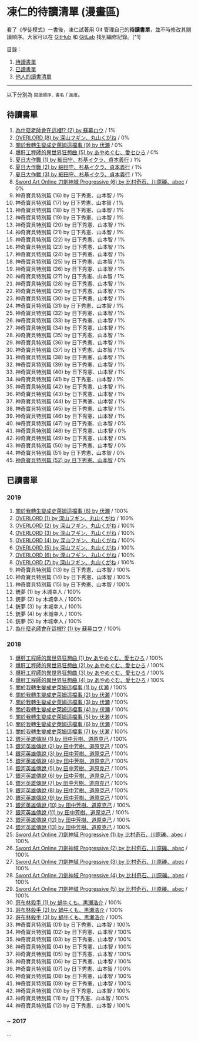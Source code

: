 # 凍仁的待讀清單 (漫畫區)

看了《學徒模式》一書後，凍仁試著用 Git 管理自己的**待讀書單**，並不時修改其閱讀順序。大家可以在 [GitHub](https://github.com/chusiang/books2read/commits/master) 和 [GitLab](https://gitlab.com/chusiang/books2read/commits/master) 找到編修記錄。[^1]

目錄：

1. [待讀書單](#待讀書單)
1. [已讀書單](#已讀書單)
1. [他人的讀書清單](#他人的讀書清單)

----

以下分別為 `閱讀順序.` `書名` / `進度`。

## 待讀書單

1. [為什麼老師會在這裡!? (2) by 蘇募ロウ](https://www.kobo.com/tw/zh/ebook/b50d9561-2bd0-41c1-bc2b-034444dd3da4) / 1%
1. [OVERLORD (8) by 深山フギン、丸山くがね](https://www.books.com.tw/products/0010800365) / 0%
1. [關於我轉生變成史萊姆這檔事 (9) by 伏瀬](https://www.books.com.tw/products/0010808033) / 0%
1. [爆肝工程師的異世界狂想曲 (5) by あやめぐむ、愛七ひろ](https://www.bookwalker.com.tw/product/39134) / 0%
1. [夏日大作戰 (1) by 細田守、杉基イクラ、貞本義行](https://www.books.com.tw/products/0010473543) / 1%
1. [夏日大作戰 (2) by 細田守、杉基イクラ、貞本義行](https://www.books.com.tw/products/0010476510) / 1%
1. [夏日大作戰 (3) by 細田守、杉基イクラ、貞本義行](https://www.books.com.tw/products/0010485337) / 1%
1. [Sword Art Online 刀劍神域 Progressive (6) by 比村奇石、川原礫、abec](https://www.books.com.tw/products/0010792391) / 0%
1. 神奇寶貝特別篇 (16) by 日下秀憲、山本智 / 1%
1. 神奇寶貝特別篇 (17) by 日下秀憲、山本智 / 1%
1. 神奇寶貝特別篇 (18) by 日下秀憲、山本智 / 1%
1. 神奇寶貝特別篇 (19) by 日下秀憲、山本智 / 1%
1. 神奇寶貝特別篇 (20) by 日下秀憲、山本智 / 1%
1. 神奇寶貝特別篇 (21) by 日下秀憲、山本智 / 1%
1. 神奇寶貝特別篇 (22) by 日下秀憲、山本智 / 1%
1. 神奇寶貝特別篇 (23) by 日下秀憲、山本智 / 1%
1. 神奇寶貝特別篇 (24) by 日下秀憲、山本智 / 1%
1. 神奇寶貝特別篇 (25) by 日下秀憲、山本智 / 1%
1. 神奇寶貝特別篇 (26) by 日下秀憲、山本智 / 1%
1. 神奇寶貝特別篇 (27) by 日下秀憲、山本智 / 1%
1. 神奇寶貝特別篇 (28) by 日下秀憲、山本智 / 1%
1. 神奇寶貝特別篇 (29) by 日下秀憲、山本智 / 1%
1. 神奇寶貝特別篇 (30) by 日下秀憲、山本智 / 1%
1. 神奇寶貝特別篇 (31) by 日下秀憲、山本智 / 1%
1. 神奇寶貝特別篇 (32) by 日下秀憲、山本智 / 1%
1. 神奇寶貝特別篇 (33) by 日下秀憲、山本智 / 1%
1. 神奇寶貝特別篇 (34) by 日下秀憲、山本智 / 1%
1. 神奇寶貝特別篇 (35) by 日下秀憲、山本智 / 1%
1. 神奇寶貝特別篇 (36) by 日下秀憲、山本智 / 1%
1. 神奇寶貝特別篇 (37) by 日下秀憲、山本智 / 1%
1. 神奇寶貝特別篇 (38) by 日下秀憲、山本智 / 1%
1. 神奇寶貝特別篇 (39) by 日下秀憲、山本智 / 1%
1. 神奇寶貝特別篇 (40) by 日下秀憲、山本智 / 1%
1. 神奇寶貝特別篇 (41) by 日下秀憲、山本智 / 1%
1. 神奇寶貝特別篇 (42) by 日下秀憲、山本智 / 1%
1. 神奇寶貝特別篇 (43) by 日下秀憲、山本智 / 1%
1. 神奇寶貝特別篇 (44) by 日下秀憲、山本智 / 1%
1. 神奇寶貝特別篇 (45) by 日下秀憲、山本智 / 1%
1. 神奇寶貝特別篇 (46) by 日下秀憲、山本智 / 1%
1. 神奇寶貝特別篇 (47) by 日下秀憲、山本智 / 0%
1. 神奇寶貝特別篇 (48) by 日下秀憲、山本智 / 0%
1. 神奇寶貝特別篇 (49) by 日下秀憲、山本智 / 0%
1. 神奇寶貝特別篇 (50) by 日下秀憲、山本智 / 0%
1. 神奇寶貝特別篇 (51) by 日下秀憲、山本智 / 0%
1. [神奇寶貝特別篇 (52) by 日下秀憲、山本智](https://www.books.com.tw/products/0010738324) / 0%

## 已讀書單

### 2019

1. [關於我轉生變成史萊姆這檔事 (8) by 伏瀬](https://www.books.com.tw/products/0010802834) / 100%
1. [OVERLORD (1) by 深山フギン、丸山くがね](https://www.books.com.tw/products/0010708460) / 100%
1. [OVERLORD (2) by 深山フギン、丸山くがね](https://www.books.com.tw/products/0010718011) / 100%
1. [OVERLORD (3) by 深山フギン、丸山くがね](https://www.books.com.tw/products/0010728093) / 100%
1. [OVERLORD (4) by 深山フギン、丸山くがね](https://www.books.com.tw/products/0010748715) / 100%
1. [OVERLORD (5) by 深山フギン、丸山くがね](https://www.books.com.tw/products/0010755993) / 100%
1. [OVERLORD (6) by 深山フギン、丸山くがね](https://www.books.com.tw/products/0010773992) / 100%
1. [OVERLORD (7) by 深山フギン、丸山くがね](https://www.books.com.tw/products/0010792392) / 100%
1. 神奇寶貝特別篇 (13) by 日下秀憲、山本智 / 100%
1. 神奇寶貝特別篇 (14) by 日下秀憲、山本智 / 100%
1. 神奇寶貝特別篇 (15) by 日下秀憲、山本智 / 100%
1. 銃夢 (1) by 木城幸人 / 100%
1. 銃夢 (2) by 木城幸人 / 100%
1. 銃夢 (3) by 木城幸人 / 100%
1. 銃夢 (4) by 木城幸人 / 100%
1. 銃夢 (5) by 木城幸人 / 100%
1. [為什麼老師會在這裡!? (1) by 蘇募ロウ](https://www.kobo.com/tw/zh/ebook/61a7d93d-c698-469b-bdfa-374bcf673a47) / 100%

### 2018

1. [爆肝工程師的異世界狂想曲 (1) by あやめぐむ、愛七ひろ](http://www.bookwalker.com.tw/product/11135) / 100%
1. [爆肝工程師的異世界狂想曲 (2) by あやめぐむ、愛七ひろ](http://www.bookwalker.com.tw/product/12148) / 100%
1. [爆肝工程師的異世界狂想曲 (3) by あやめぐむ、愛七ひろ](http://www.bookwalker.com.tw/product/14871) / 100%
1. [爆肝工程師的異世界狂想曲 (4) by あやめぐむ、愛七ひろ](http://www.bookwalker.com.tw/product/19195) / 100%
1. [關於我轉生變成史萊姆這檔事 (1) by 伏瀬](https://www.books.com.tw/products/0010720429) / 100%
1. [關於我轉生變成史萊姆這檔事 (2) by 伏瀬](https://www.books.com.tw/products/0010734995) / 100%
1. [關於我轉生變成史萊姆這檔事 (3) by 伏瀬](https://www.books.com.tw/products/0010747640) / 100%
1. [關於我轉生變成史萊姆這檔事 (4) by 伏瀬](https://www.books.com.tw/products/0010762686) / 100%
1. [關於我轉生變成史萊姆這檔事 (5) by 伏瀬](https://www.books.com.tw/products/0010776299) / 100%
1. [關於我轉生變成史萊姆這檔事 (6) by 伏瀬](https://www.books.com.tw/products/0010785210) / 100%
1. [關於我轉生變成史萊姆這檔事 (7) by 伏瀬](https://www.books.com.tw/products/0010795748) / 100%
1. [銀河英雄傳說 (1) by 田中芳樹、道原克己](https://www.books.com.tw/products/0010447882) / 100%
1. [銀河英雄傳說 (2) by 田中芳樹、道原克己](https://www.books.com.tw/products/0010447883) / 100%
1. [銀河英雄傳說 (3) by 田中芳樹、道原克己](https://www.books.com.tw/products/0010459953) / 100%
1. [銀河英雄傳說 (4) by 田中芳樹、道原克己](https://www.books.com.tw/products/0010459954) / 100%
1. [銀河英雄傳說 (5) by 田中芳樹、道原克己](https://www.books.com.tw/products/0010461516) / 100%
1. [銀河英雄傳說 (6) by 田中芳樹、道原克己](https://www.books.com.tw/products/0010461518) / 100%
1. [銀河英雄傳說 (7) by 田中芳樹、道原克己](https://www.books.com.tw/products/0010466717) / 100%
1. [銀河英雄傳說 (8) by 田中芳樹、道原克己](https://www.books.com.tw/products/0010466718) / 100%
1. [銀河英雄傳說 (9) by 田中芳樹、道原克己](https://www.books.com.tw/products/0010469453) / 100%
1. [銀河英雄傳說 (10) by 田中芳樹、道原克己](https://www.books.com.tw/products/0010469455) / 100%
1. [銀河英雄傳說 (11) by 田中芳樹、道原克己](https://www.books.com.tw/products/0010472927) / 100%
1. [銀河英雄傳說 (12) by 田中芳樹、道原克己](https://www.books.com.tw/products/0010472928) / 100%
1. [銀河英雄傳說 (13) by 田中芳樹、道原克己](https://www.books.com.tw/products/0010474852) / 100%
1. [Sword Art Online 刀劍神域 Progressive (1) by 比村奇石、川原礫、abec](https://www.books.com.tw/products/0010670844) / 100%
1. [Sword Art Online 刀劍神域 Progressive (2) by 比村奇石、川原礫、abec](https://www.books.com.tw/products/0010681659) / 100%
1. [Sword Art Online 刀劍神域 Progressive (3) by 比村奇石、川原礫、abec](https://www.books.com.tw/products/0010695940) / 100%
1. [Sword Art Online 刀劍神域 Progressive (4) by 比村奇石、川原礫、abec](https://www.books.com.tw/products/0010728097) / 100%
1. [Sword Art Online 刀劍神域 Progressive (5) by 比村奇石、川原礫、abec](https://www.books.com.tw/products/0010766769) / 100%
1. [哥布林殺手 (1) by 蝸牛くも、黒瀬浩介](https://www.books.com.tw/products/0010741706) / 100%
1. [哥布林殺手 (2) by 蝸牛くも、黒瀬浩介](https://www.books.com.tw/products/0010758938) / 100%
1. [哥布林殺手 (3) by 蝸牛くも、黒瀬浩介](https://www.books.com.tw/products/0010772701) / 100%
1. 神奇寶貝特別篇 (01) by 日下秀憲、山本智 / 100%
1. 神奇寶貝特別篇 (02) by 日下秀憲、山本智 / 100%
1. 神奇寶貝特別篇 (03) by 日下秀憲、山本智 / 100%
1. 神奇寶貝特別篇 (04) by 日下秀憲、山本智 / 100%
1. 神奇寶貝特別篇 (05) by 日下秀憲、山本智 / 100%
1. 神奇寶貝特別篇 (06) by 日下秀憲、山本智 / 100%
1. 神奇寶貝特別篇 (07) by 日下秀憲、山本智 / 100%
1. 神奇寶貝特別篇 (08) by 日下秀憲、山本智 / 100%
1. 神奇寶貝特別篇 (09) by 日下秀憲、山本智 / 100%
1. 神奇寶貝特別篇 (10) by 日下秀憲、山本智 / 100%
1. 神奇寶貝特別篇 (11) by 日下秀憲、山本智 / 100%
1. 神奇寶貝特別篇 (12) by 日下秀憲、山本智 / 100%

### ~ 2017

...
